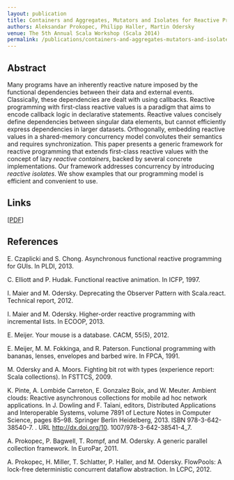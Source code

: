 ```yaml
---
layout: publication
title: Containers and Aggregates, Mutators and Isolates for Reactive Programming 
authors: Aleksandar Prokopec, Philipp Haller, Martin Odersky
venue: The 5th Annual Scala Workshop (Scala 2014)
permalink: /publications/containers-and-aggregates-mutators-and-isolates/index.html
---
```



## Abstract

Many programs have an inherently reactive nature
imposed by the functional dependencies between their data
and external events.
Classically, these dependencies are dealt with using callbacks.
Reactive programming with first-class reactive values is a paradigm
that aims to encode callback logic in declarative statements.
Reactive values concisely define dependencies between singular data elements,
but cannot efficiently express dependencies in larger datasets.
Orthogonally, embedding reactive values in a shared-memory concurrency model
convolutes their semantics and requires synchronization.
This paper presents a generic framework for reactive programming
that extends first-class reactive values
with the concept of lazy *reactive containers*,
backed by several concrete implementations.
Our framework addresses concurrency by introducing *reactive isolates*.
We show examples that our programming model is efficient and convenient to use.


## Links

\[[PDF](/resources/docs/reactives-and-isolates.pdf)\]


## References

E. Czaplicki and S. Chong. Asynchronous functional reactive programming for GUIs. In PLDI, 2013.

C. Elliott and P. Hudak. Functional reactive animation. In ICFP, 1997.

I. Maier and M. Odersky. Deprecating the Observer Pattern with Scala.react. Technical report, 2012.

I. Maier and M. Odersky. Higher-order reactive programming with incremental lists. In ECOOP, 2013.

E. Meijer. Your mouse is a database. CACM, 55(5), 2012.

E. Meijer, M. M. Fokkinga, and R. Paterson. Functional programming with bananas, lenses, envelopes and barbed wire. In FPCA, 1991.

M. Odersky and A. Moors. Fighting bit rot with types (experience report: Scala collections). In FSTTCS, 2009.

K. Pinte, A. Lombide Carreton, E. Gonzalez Boix, and W. Meuter. Ambient clouds: Reactive asynchronous collections for mobile ad hoc network applications. In J. Dowling and F. Taïani, editors, Distributed Applications and Interoperable Systems, volume 7891 of Lecture Notes in Computer Science, pages 85–98. Springer Berlin Heidelberg, 2013. ISBN 978-3-642-38540-7. . URL http://dx.doi.org/10. 1007/978-3-642-38541-4_7.

A. Prokopec, P. Bagwell, T. Rompf, and M. Odersky. A generic parallel collection framework. In EuroPar, 2011.

A. Prokopec, H. Miller, T. Schlatter, P. Haller, and M. Odersky. FlowPools: A lock-free deterministic concurrent dataflow abstraction. In LCPC, 2012.
